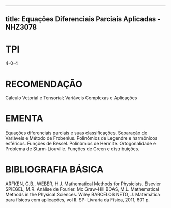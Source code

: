 
---
title: Equações Diferenciais Parciais Aplicadas - NHZ3078 
---

# TPI

4-0-4

# RECOMENDAÇÃO

Cálculo Vetorial e Tensorial; Variáveis Complexas e Aplicações

# EMENTA

Equações diferenciais parciais e suas classificações. Separação de Variáveis e Método de Frobenius. Polinômios de Legendre e harmônicos esféricos. Funções de Bessel. Polinômios de Hermite. Ortogonalidade e Problema de Sturm-Liouville. Funções de Green e distribuições.

# BIBLIOGRAFIA BÁSICA

ARFKEN, G.B., WEBER, H.J. Mathematical Methods for Physicists. Elsevier
SPIEGEL, M.R. Análise de Fourier. Mc Graw-Hill
BOAS, M.L. Mathematical Methods in the Physical Sciences. Wiley
BARCELOS NETO, J. Matemática para físicos com aplicações, vol II. SP: Livraria da Física, 2011, 601 p.
        